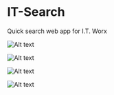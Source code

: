 # IT-Search
 Quick search web app for I.T. Worx

![Alt text](./pics/home-page.jpg "Powerful Searches")

![Alt text](./pics/search-result.jpg "Relevant Results")

![Alt text](./pics/guides-and-wikis.jpg "Repair Guides and Wikis")

![Alt text](./pics/procedure-info.jpg "Find Procedure Information")
